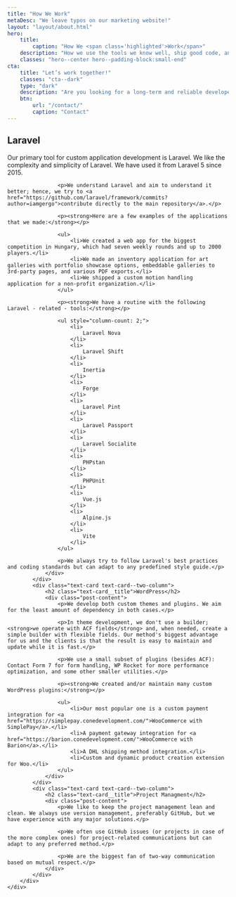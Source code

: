 ```yaml
---
title: "How We Work"
metaDesc: "We leave typos on our marketing website!"
layout: "layout/about.html"
hero:
    title:
        caption: "How We <span class='highlighted'>Work</span>"
    description: "How we use the tools we know well, ship good code, and stay productive."
    classes: "hero--center hero--padding-block:small-end"
cta:
    title: "Let’s work together!"
    classes: "cta--dark"
    type: "dark"
    description: "Are you looking for a long-term and reliable developer subcontractor? Say hello to us, and let's schedule an online meeting!"
    btn:
        url: "/contact/"
        caption: "Contact"
---
```


<div class="l-post l-post--narrow">
    <div class="container container--narrow">
        <div class="l-post__list">
            <div class="text-card text-card--two-column">
                <h2 class="text-card__title">Laravel</h2>
                <div class="post-content">
                    <p>Our primary tool for custom application development is Laravel. We like the complexity and simplicity of Laravel. We have used it from Laravel 5 since 2015.</p>

                    <p>We understand Laravel and aim to understand it better; hence, we try to <a href="https://github.com/laravel/framework/commits?author=iamgergo">contribute directly to the main repository</a>.</p>

                    <p><strong>Here are a few examples of the applications that we made:</strong></p>

                    <ul>
                        <li>We created a web app for the biggest competition in Hungary, which had seven weekly rounds and up to 2000 players.</li>
                        <li>We made an inventory application for art galleries with portfolio showcase options, embeddable galleries to 3rd-party pages, and various PDF exports.</li>
                        <li>We shipped a custom motion handling application for a non-profit organization.</li>
                    </ul>

                    <p><strong>We have a routine with the following Laravel - related - tools:</strong></p>

                    <ul style="column-count: 2;">
                        <li>
                            Laravel Nova
                        </li>
                        <li>
                            Laravel Shift
                        </li>
                        <li>
                            Inertia
                        </li>
                        <li>
                            Forge
                        </li>
                        <li>
                            Laravel Pint
                        </li>
                        <li>
                            Laravel Passport
                        </li>
                        <li>
                            Laravel Socialite
                        </li>
                        <li>
                            PHPstan
                        </li>
                        <li>
                            PHPUnit
                        </li>
                        <li>
                            Vue.js
                        </li>
                        <li>
                            Alpine.js
                        </li>
                        <li>
                            Vite
                        </li>
                    </ul>

                    <p>We always try to follow Laravel's best practices and coding standards but can adapt to any predefined style guide.</p>
                </div>
            </div>
            <div class="text-card text-card--two-column">
                <h2 class="text-card__title">WordPress</h2>
                <div class="post-content">
                    <p>We develop both custom themes and plugins. We aim for the least amount of dependency in both cases.</p>

                    <p>In theme development, we don't use a builder; <strong>we operate with ACF fields</strong> and, when needed, create a simple builder with flexible fields. Our method's biggest advantage for us and the clients is that the result is easy to maintain and update while it is fast.</p>

                    <p>We use a small subset of plugins (besides ACF): Contact Form 7 for form handling, WP Rocket for more performance optimization, and some other smaller utilities.</p>

                    <p><strong>We created and/or maintain many custom WordPress plugins:</strong></p>

                    <ul>
                        <li>Our most popular one is a custom payment integration for <a href="https://simplepay.conedevelopment.com/">WooCommerce with SimplePay</a>.</li>
                        <li>A payment gateway integration for <a href="https://barion.conedevelopment.com/">WooCommerce with Barion</a>.</li>
                        <li>A DHL shipping method integration.</li>
                        <li>Custom and dynamic product creation extension for Woo.</li>
                    </ul>
                </div>
            </div>
            <div class="text-card text-card--two-column">
                <h2 class="text-card__title">Project Managment</h2>
                <div class="post-content">
                    <p>We like to keep the project management lean and clean. We always use version management, preferably GitHub, but we have experience with any major solutions.</p>

                    <p>We often use GitHub issues (or projects in case of the more complex ones) for project-related communications but can adapt to any preferred method.</p>

                    <p>We are the biggest fan of two-way communication based on mutual respect.</p>
                </div>
            </div>
        </div>
    </div>
</div>
